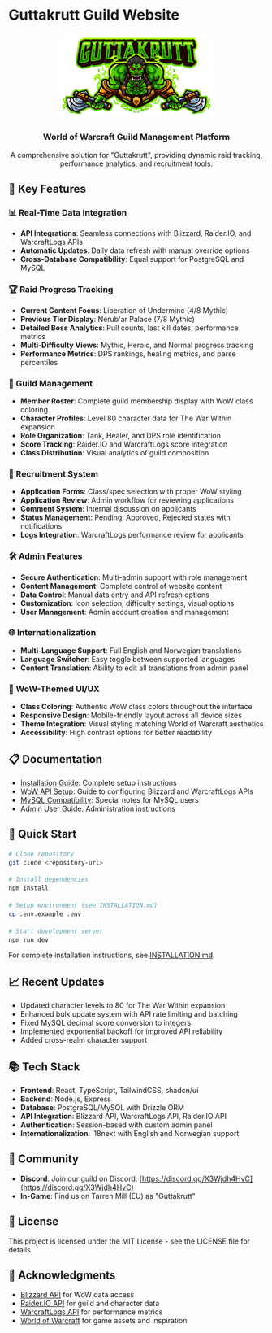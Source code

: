 # Guttakrutt Guild Website

<div align="center">
  <img src="./attached_assets/GuttaKrut_transparent_background.png" alt="Guttakrutt Guild Logo" width="300" />
  <h3>World of Warcraft Guild Management Platform</h3>
  <p>A comprehensive solution for "Guttakrutt", providing dynamic raid tracking, performance analytics, and recruitment tools.</p>
</div>

## 🚀 Key Features

### 📊 Real-Time Data Integration
- **API Integrations**: Seamless connections with Blizzard, Raider.IO, and WarcraftLogs APIs
- **Automatic Updates**: Daily data refresh with manual override options
- **Cross-Database Compatibility**: Equal support for PostgreSQL and MySQL

### 🏆 Raid Progress Tracking
- **Current Content Focus**: Liberation of Undermine (4/8 Mythic)
- **Previous Tier Display**: Nerub'ar Palace (7/8 Mythic)
- **Detailed Boss Analytics**: Pull counts, last kill dates, performance metrics
- **Multi-Difficulty Views**: Mythic, Heroic, and Normal progress tracking
- **Performance Metrics**: DPS rankings, healing metrics, and parse percentiles

### 👥 Guild Management
- **Member Roster**: Complete guild membership display with WoW class coloring
- **Character Profiles**: Level 80 character data for The War Within expansion
- **Role Organization**: Tank, Healer, and DPS role identification
- **Score Tracking**: Raider.IO and WarcraftLogs score integration
- **Class Distribution**: Visual analytics of guild composition

### 📝 Recruitment System
- **Application Forms**: Class/spec selection with proper WoW styling
- **Application Review**: Admin workflow for reviewing applications
- **Comment System**: Internal discussion on applicants
- **Status Management**: Pending, Approved, Rejected states with notifications
- **Logs Integration**: WarcraftLogs performance review for applicants

### 🛠️ Admin Features
- **Secure Authentication**: Multi-admin support with role management
- **Content Management**: Complete control of website content
- **Data Control**: Manual data entry and API refresh options
- **Customization**: Icon selection, difficulty settings, visual options
- **User Management**: Admin account creation and management

### 🌐 Internationalization
- **Multi-Language Support**: Full English and Norwegian translations
- **Language Switcher**: Easy toggle between supported languages
- **Content Translation**: Ability to edit all translations from admin panel

### 🎨 WoW-Themed UI/UX
- **Class Coloring**: Authentic WoW class colors throughout the interface
- **Responsive Design**: Mobile-friendly layout across all device sizes
- **Theme Integration**: Visual styling matching World of Warcraft aesthetics
- **Accessibility**: High contrast options for better readability

## 📋 Documentation

- [Installation Guide](./INSTALLATION.md): Complete setup instructions
- [WoW API Setup](./WOW_API_SETUP.md): Guide to configuring Blizzard and WarcraftLogs APIs
- [MySQL Compatibility](./MYSQL_COMPATIBILITY_GUIDE.md): Special notes for MySQL users
- [Admin User Guide](./ADMIN_USER_GUIDE.md): Administration instructions

## 🔧 Quick Start

```bash
# Clone repository
git clone <repository-url>

# Install dependencies
npm install

# Setup environment (see INSTALLATION.md)
cp .env.example .env

# Start development server
npm run dev
```

For complete installation instructions, see [INSTALLATION.md](./INSTALLATION.md).

## 📈 Recent Updates

- Updated character levels to 80 for The War Within expansion
- Enhanced bulk update system with API rate limiting and batching
- Fixed MySQL decimal score conversion to integers
- Implemented exponential backoff for improved API reliability
- Added cross-realm character support

## 📚 Tech Stack

- **Frontend**: React, TypeScript, TailwindCSS, shadcn/ui
- **Backend**: Node.js, Express
- **Database**: PostgreSQL/MySQL with Drizzle ORM
- **API Integration**: Blizzard API, WarcraftLogs API, Raider.IO API
- **Authentication**: Session-based with custom admin panel
- **Internationalization**: i18next with English and Norwegian support

## 🤝 Community

- **Discord**: Join our guild on Discord: [https://discord.gg/X3Wjdh4HvC](https://discord.gg/X3Wjdh4HvC)
- **In-Game**: Find us on Tarren Mill (EU) as "Guttakrutt"

## 📜 License

This project is licensed under the MIT License - see the LICENSE file for details.

## 🙏 Acknowledgments

- [Blizzard API](https://develop.battle.net/) for WoW data access
- [Raider.IO API](https://raider.io/api) for guild and character data
- [WarcraftLogs API](https://www.warcraftlogs.com/api/docs) for performance metrics
- [World of Warcraft](https://worldofwarcraft.com/) for game assets and inspiration